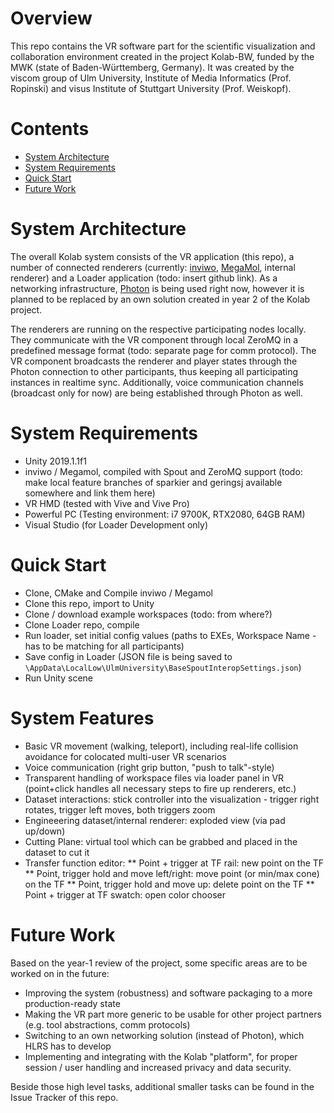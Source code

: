 # Overview

This repo contains the VR software part for the scientific visualization and collaboration environment created in the project Kolab-BW, funded by the MWK (state of Baden-Württemberg, Germany). It was created by the viscom group of Ulm University, Institute of Media Informatics (Prof. Ropinski) and visus Institute of Stuttgart University (Prof. Weiskopf).

# Contents

* [System Architecture](#system-architecture)
* [System Requirements](#system-requirements)
* [Quick Start](#quick-start)
* [Future Work](#future-work)

# System Architecture

The overall Kolab system consists of the VR application (this repo), a number of connected renderers (currently: [inviwo](https://inviwo.org/), [MegaMol](https://megamol.org/), internal renderer) and a Loader application (todo: insert github link). As a networking infrastructure, [Photon](https://www.photonengine.com/) is being used right now, however it is planned to be replaced by an own solution created in year 2 of the Kolab project.

The renderers are running on the respective participating nodes locally. They communicate with the VR component through local ZeroMQ in a predefined message format (todo: separate page for comm protocol). The VR component broadcasts the renderer and player states through the Photon connection to other participants, thus keeping all participating instances in realtime sync. Additionally, voice communication channels (broadcast only for now) are being established through Photon as well.

# System Requirements

* Unity 2019.1.1f1
* inviwo / Megamol, compiled with Spout and ZeroMQ support (todo: make local feature branches of sparkier and geringsj available somewhere and link them here)
* VR HMD (tested with Vive and Vive Pro)
* Powerful PC (Testing environment: i7 9700K, RTX2080, 64GB RAM)
* Visual Studio (for Loader Development only)

# Quick Start

* Clone, CMake and Compile inviwo / Megamol
* Clone this repo, import to Unity
* Clone / download example workspaces (todo: from where?)
* Clone Loader repo, compile
* Run loader, set initial config values (paths to EXEs, Workspace Name - has to be matching for all participants)
* Save config in Loader (JSON file is being saved to ```\AppData\LocalLow\UlmUniversity\BaseSpoutInteropSettings.json```)
* Run Unity scene

# System Features

* Basic VR movement (walking, teleport), including real-life collision avoidance for colocated multi-user VR scenarios
* Voice communication (right grip button, "push to talk"-style)
* Transparent handling of workspace files via loader panel in VR (point+click handles all necessary steps to fire up renderers, etc.)
* Dataset interactions: stick controller into the visualization - trigger right rotates, trigger left moves, both triggers zoom
* Engineeering dataset/internal renderer: exploded view (via pad up/down)
* Cutting Plane: virtual tool which can be grabbed and placed in the dataset to cut it
* Transfer function editor:
** Point + trigger at TF rail: new point on the TF
** Point, trigger hold and move left/right: move point (or min/max cone) on the TF
** Point, trigger hold and move up: delete point on the TF
** Point + trigger at TF swatch: open color chooser

# Future Work

Based on the year-1 review of the project, some specific areas are to be worked on in the future:
* Improving the system (robustness) and software packaging to a more production-ready state
* Making the VR part more generic to be usable for other project partners (e.g. tool abstractions, comm protocols)
* Switching to an own networking solution (instead of Photon), which HLRS has to develop
* Implementing and integrating with the Kolab "platform", for proper session / user handling and increased privacy and data security.

Beside those high level tasks, additional smaller tasks can be found in the Issue Tracker of this repo.